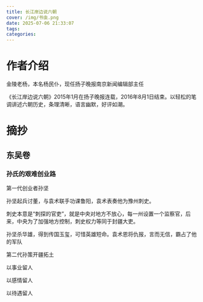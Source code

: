 ```yaml
---
title: 长江岸边说六朝
cover: /img/书虫.png
date: 2025-07-06 21:33:07
tags:
categories:
---
```


# 作者介绍

金陵老杨，本名杨民仆，现任扬子晚报南京新闻编辑部主任

《长江岸边说六朝》2015年1月在扬子晚报连载，2016年8月1日结束。以轻松的笔调讲述六朝历史，条理清晰，语言幽默，好评如潮。

# 摘抄

## 东吴卷

### 孙氏的艰难创业路

第一代创业者孙坚

孙坚起兵讨董，与袁术联手功课鲁阳，袁术表奏他为豫州刺史。

刺史本意是“刺探的官吏”，就是中央对地方不放心，每一州设置一个监察官，后来，中央为了加强地方控制，刺史权力等同于封疆大吏。

孙坚杀华雄，得到传国玉玺，可惜英雄短命。袁术恩将仇报，言而无信，霸占了他的军队

第二代孙策开疆拓土

以事业留人

以感情留人

以待遇留人